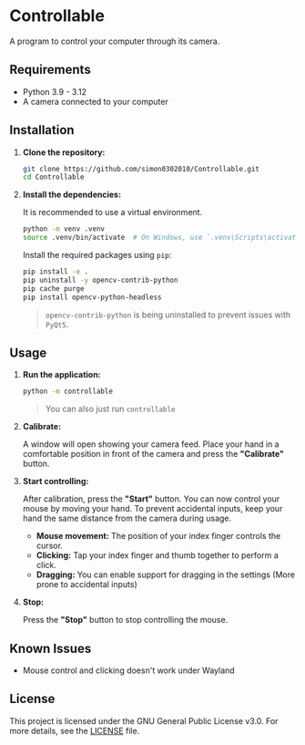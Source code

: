# Controllable

A program to control your computer through its camera.

## Requirements
- Python 3.9 - 3.12
- A camera connected to your computer

## Installation

1.  **Clone the repository:**

    ```bash
    git clone https://github.com/simon0302010/Controllable.git
    cd Controllable
    ```

2.  **Install the dependencies:**

    It is recommended to use a virtual environment.

    ```bash
    python -m venv .venv
    source .venv/bin/activate  # On Windows, use `.venv\Scripts\activate`
    ```

    Install the required packages using `pip`:

    ```bash
    pip install -e .
    pip uninstall -y opencv-contrib-python
    pip cache purge
    pip install opencv-python-headless
    ```
    > `opencv-contrib-python` is being uninstalled to prevent issues with `PyQt5`.

## Usage

1.  **Run the application:**

    ```bash
    python -m controllable
    ```
    > You can also just run `controllable`

2.  **Calibrate:**

    A window will open showing your camera feed. Place your hand in a comfortable position in front of the camera and press the **"Calibrate"** button.

3.  **Start controlling:**

    After calibration, press the **"Start"** button. You can now control your mouse by moving your hand.
    To prevent accidental inputs, keep your hand the same distance from the camera during usage.

    -   **Mouse movement:** The position of your index finger controls the cursor.
    -   **Clicking:** Tap your index finger and thumb together to perform a click.
    -   **Dragging:** You can enable support for dragging in the settings (More prone to accidental inputs)

4.  **Stop:**

    Press the **"Stop"** button to stop controlling the mouse.

## Known Issues
- Mouse control and clicking doesn't work under Wayland

## License
This project is licensed under the GNU General Public License v3.0. For more details, see the [LICENSE](LICENSE) file.